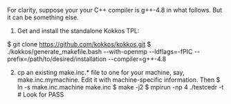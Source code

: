 For clarity, suppose your your C++ compiler is g++-4.8 in what follows. But it
can be something else.

1. Get and install the standalone Kokkos TPL:

$ git clone https://github.com/kokkos/kokkos.git
$ ./kokkos/generate_makefile.bash --with-openmp --ldflags=-fPIC --prefix=/path/to/desired/installation --compiler=g++-4.8

2. cp an existing make.inc.* file to one for your machine, say,
make.inc.mymachine. Edit it with machine-specific information. Then
    $ ln -s make.inc.machine make.inc
    $ make -j2
    $ mpirun -np 4 ./testcedr -t # Look for PASS
